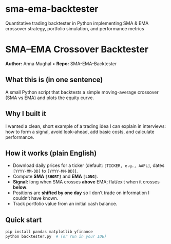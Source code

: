 # sma-ema-backtester
Quantitative trading backtester in Python implementing SMA &amp; EMA crossover strategy, portfolio simulation, and performance metrics
# SMA–EMA Crossover Backtester

**Author:** Anna Mughal • **Repo:** SMA-EMA-Backtester
 
## What this is (in one sentence)
A small Python script that backtests a simple moving-average crossover (SMA vs EMA) and plots the equity curve.

## Why I built it
I wanted a clean, short example of a trading idea I can explain in interviews: how to form a signal, avoid look-ahead, add basic costs, and calculate performance.

## How it works (plain English)
- Download daily prices for a ticker (default: `[TICKER, e.g., AAPL]`, dates `[YYYY-MM-DD]` to `[YYYY-MM-DD]`).
- Compute **SMA `[SHORT]`** and **EMA `[LONG]`**.  
- **Signal:** long when SMA crosses **above** EMA; flat/exit when it crosses **below**.  
- Positions are **shifted by one day** so I don’t trade on information I couldn’t have known.  
- Track portfolio value from an initial cash balance.

## Quick start
```bash
pip install pandas matplotlib yfinance
python backtester.py  # (or run in your IDE)
